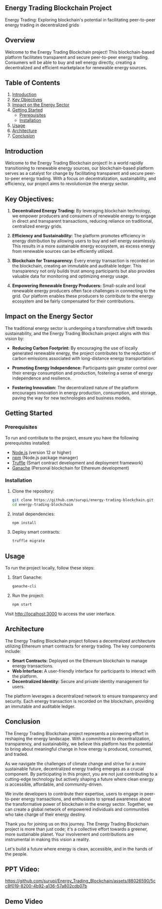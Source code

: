 ## Energy Trading Blockchain Project

Energy Trading: Exploring blockchain's potential in facilitating peer-to-peer energy trading in decentralized grids

## Overview

Welcome to the Energy Trading Blockchain project! This blockchain-based platform facilitates transparent and secure peer-to-peer energy trading. Consumers will be able to buy and sell energy directly, creating a decentralized and efficient marketplace for renewable energy sources.

## Table of Contents

1. [Introduction](#introduction)
2. [Key Objectives](#key-objectives)
3. [Impact on the Energy Sector](#impact-on-the-energy-sector)
4. [Getting Started](#getting-started)
   - [Prerequisites](#prerequisites)
   - [Installation](#installation)
5. [Usage](#usage)
6. [Architecture](#architecture)
7. [Conclusion](#conclusion)


## Introduction

Welcome to the Energy Trading Blockchain project! In a world rapidly transitioning to renewable energy sources, our blockchain-based platform serves as a catalyst for change by facilitating transparent and secure peer-to-peer energy trading. With a focus on decentralization, sustainability, and efficiency, our project aims to revolutionize the energy sector.

## Key Objectives:

1. **Decentralized Energy Trading:** By leveraging blockchain technology, we empower producers and consumers of renewable energy to engage in direct and transparent transactions, reducing reliance on traditional, centralized energy grids.

2. **Efficiency and Sustainability:** The platform promotes efficiency in energy distribution by allowing users to buy and sell energy seamlessly. This results in a more sustainable energy ecosystem, as excess energy from renewable sources can be efficiently utilized.

3. **Blockchain for Transparency:** Every energy transaction is recorded on the blockchain, creating an immutable and auditable ledger. This transparency not only builds trust among participants but also provides valuable data for monitoring and optimizing energy usage.

4. **Empowering Renewable Energy Producers:** Small-scale and local renewable energy producers often face challenges in connecting to the grid. Our platform enables these producers to contribute to the energy ecosystem and be fairly compensated for their contributions.

## Impact on the Energy Sector

The traditional energy sector is undergoing a transformative shift towards sustainability, and the Energy Trading Blockchain project aligns with this vision by:

- **Reducing Carbon Footprint:** By encouraging the use of locally generated renewable energy, the project contributes to the reduction of carbon emissions associated with long-distance energy transportation.

- **Promoting Energy Independence:** Participants gain greater control over their energy consumption and production, fostering a sense of energy independence and resilience.

- **Fostering Innovation:** The decentralized nature of the platform encourages innovation in energy production, consumption, and storage, paving the way for new technologies and business models.

## Getting Started

### Prerequisites

To run and contribute to the project, ensure you have the following prerequisites installed:

- [Node.js](https://nodejs.org/) (version 12 or higher)
- [npm](https://www.npmjs.com/) (Node.js package manager)
- [Truffle](https://www.trufflesuite.com/truffle) (Smart contract development and deployment framework)
- [Ganache](https://www.trufflesuite.com/ganache) (Personal blockchain for Ethereum development)

### Installation

1. Clone the repository:

    ```bash
    git clone https://github.com/surupi/energy-trading-blockchain.git
    cd energy-trading-blockchain
    ```

2. Install dependencies:

    ```bash
    npm install
    ```

3. Deploy smart contracts:

    ```bash
    truffle migrate
    ```

## Usage

To run the project locally, follow these steps:

1. Start Ganache:

    ```bash
    ganache-cli
    ```

2. Run the project:

    ```bash
    npm start
    ```

Visit [http://localhost:3000](http://localhost:3000) to access the user interface.

## Architecture

The Energy Trading Blockchain project follows a decentralized architecture utilizing Ethereum smart contracts for energy trading. The key components include:

- **Smart Contracts:** Deployed on the Ethereum blockchain to manage energy transactions.
- **Web Interface:** A user-friendly interface for participants to interact with the platform.
- **Decentralized Identity:** Secure and private identity management for users.

The platform leverages a decentralized network to ensure transparency and security. Each energy transaction is recorded on the blockchain, providing an immutable and auditable ledger.

## Conclusion

The Energy Trading Blockchain project represents a pioneering effort in reshaping the energy landscape. With a commitment to decentralization, transparency, and sustainability, we believe this platform has the potential to bring about meaningful change in how energy is produced, consumed, and traded.

As we navigate the challenges of climate change and strive for a more sustainable future, decentralized energy trading emerges as a crucial component. By participating in this project, you are not just contributing to a cutting-edge technology but actively shaping a future where clean energy is accessible, affordable, and community-driven.

We invite developers to contribute their expertise, users to engage in peer-to-peer energy transactions, and enthusiasts to spread awareness about the transformative power of blockchain in the energy sector. Together, we can create a global network of empowered individuals and communities who take charge of their energy destiny.

Thank you for joining us on this journey. The Energy Trading Blockchain project is more than just code; it's a collective effort towards a greener, more sustainable planet. Your involvement and contributions are instrumental in making this vision a reality.

Let's build a future where energy is clean, accessible, and in the hands of the people.

## PPT Video:

https://github.com/surupi/Energy_Trading_Blockchain/assets/88026590/5cc8f019-8200-4b92-a136-57a802cdb07b

## Demo Video
